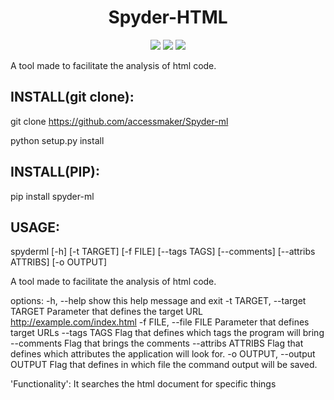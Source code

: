 <h1 align="center">Spyder-HTML</h1>

<p align="center">
<img src="http://img.shields.io/static/v1?label=STATUS&message=EM%20DESENVOLVIMENTO&color=GREEN&style=for-the-badge"/>
<img src="http://img.shields.io/static/v1?label=VERSION&message=1.0.0&color=blue&style=for-the-badge"/>
<img src="https://img.shields.io/github/license/accessmaker/Spyder-ml?style=for-the-badge"/>
</p>


A tool made to facilitate the analysis of html code.

<h2>INSTALL(git clone):</h2>

git clone https://github.com/accessmaker/Spyder-ml

python setup.py install


<h2>INSTALL(PIP):</h2>


pip install spyder-ml


<h2>USAGE:</h2>

spyderml [-h] [-t TARGET] [-f FILE] [--tags TAGS] [--comments]
               [--attribs ATTRIBS] [-o OUTPUT]

A tool made to facilitate the analysis of html code.

options:
  -h, --help            show this help message and exit
  -t TARGET, --target TARGET
                        Parameter that defines the target URL
                        http://example.com/index.html
  -f FILE, --file FILE  Parameter that defines target URLs
  --tags TAGS           Flag that defines which tags the program will bring
  --comments            Flag that brings the comments
  --attribs ATTRIBS     Flag that defines which attributes the application
                        will look for.
  -o OUTPUT, --output OUTPUT
                        Flag that defines in which file the command output
                        will be saved.

'Functionality': It searches the html document for specific things